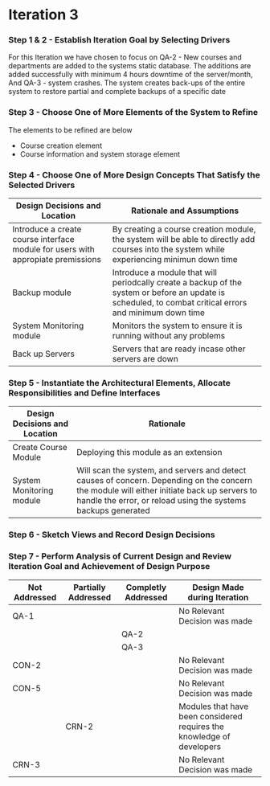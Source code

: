 # Iteration 3
### Step 1 & 2 - Establish Iteration Goal by Selecting Drivers
For this Iteration we have chosen to focus on QA-2 - New courses and departments are added to the systems static database. The additions are added successfully with minimum 4 hours downtime of the server/month, And QA-3 - system crashes. The system creates back-ups of the entire system to restore partial and complete backups of a specific date
### Step 3 - Choose One of More Elements of the System to Refine
The elements to be refined are below  
* Course creation element
* Course information and system storage element
### Step 4 - Choose One of More Design Concepts That Satisfy the Selected Drivers
|Design Decisions and Location|Rationale and Assumptions|
|---|---|
|Introduce a create course interface module for users with appropiate premissions| By creating a course creation module, the system will be able to directly add courses into the system while experiencing minimun down time |
| Backup module | Introduce a module that will periodcally create a backup of the system or before an update is scheduled, to combat critical errors and minimum down time|
| System Monitoring module | Monitors the system to ensure it is running without any problems|
|Back up Servers | Servers that are ready incase other servers are down|

### Step 5 - Instantiate the Architectural Elements, Allocate Responsibilities and Define Interfaces

|Design Decisions and Location|Rationale|
|---|---|
|Create Course Module|Deploying this module as an extension |
| System Monitoring module | Will scan the system, and servers and detect causes of concern. Depending on the concern the module will either initiate back up servers to handle the error, or  reload using the systems backups generated|

### Step 6 - Sketch Views and Record Design Decisions
### Step 7 - Perform Analysis of Current Design and Review Iteration Goal and Achievement of Design Purpose
|Not Addressed| Partially Addressed|Completly Addressed|Design Made during Iteration|
|---|---|---|---|
| QA-1 | | |No Relevant Decision was made|
|  | |QA-2 | |
|  | | QA-3||
| CON-2 |  |  | No Relevant Decision was made|
| CON-5 |  |  | No Relevant Decision was made|
|  | CRN-2 |  | Modules that have been considered requires the knowledge of developers|
| CRN-3 |  |  | No Relevant Decision was made|

